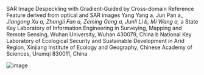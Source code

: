 SAR Image Despeckling with Gradient-Guided by Cross-domain Reference Feature derived from optical and SAR images
Yang Yang a, Jun Pan a,*, Jiangong Xu a, Zhongli Fan a, Zeming Geng a, Junli Li b, Mi Wang a,*
a State Key Laboratory of Information Engineering in Surveying, Mapping and Remote Sensing, Wuhan University, Wuhan 430079, China
b National Key Laboratory of Ecological Security and Sustainable Development in Arid Region, Xinjiang Institute of Ecology and Geography, Chinese Academy of Sciences, Urumqi 830011, China

![image](https://github.com/user-attachments/assets/151e8a5d-ce42-4028-adfc-4e6641f7c9df)


